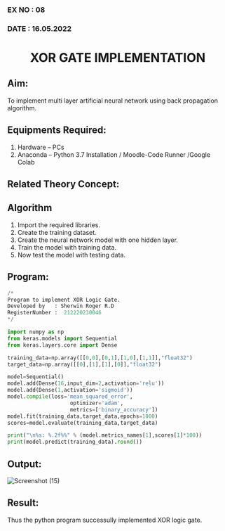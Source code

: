 ### EX NO : 08
### DATE  : 16.05.2022 
# <p align="center"> XOR GATE IMPLEMENTATION </p>
## Aim:
   To implement multi layer artificial neural network using back propagation algorithm.
## Equipments Required:
1. Hardware – PCs
2. Anaconda – Python 3.7 Installation / Moodle-Code Runner /Google Colab

## Related Theory Concept:

## Algorithm
1. Import the required libraries.
2. Create the training dataset.
3. Create the neural network model with one hidden layer.
4. Train the model with training data.
5. Now test the model with testing data.

## Program:
```python
/*
Program to implement XOR Logic Gate.
Developed by   : Sherwin Roger R.D
RegisterNumber :  212220230046
*/

import numpy as np
from keras.models import Sequential
from keras.layers.core import Dense

training_data=np.array([[0,0],[0,1],[1,0],[1,1]],"float32")
target_data=np.array([[0],[1],[1],[0]],"float32")

model=Sequential()
model.add(Dense(16,input_dim=2,activation='relu'))
model.add(Dense(1,activation='sigmoid'))
model.compile(loss='mean_squared_error',
                    optimizer='adam',
                    metrics=['binary_accuracy'])
model.fit(training_data,target_data,epochs=1000)
scores=model.evaluate(training_data,target_data)

print("\n%s: %.2f%%" % (model.metrics_names[1],scores[1]*100))
print(model.predict(training_data).round())

```

## Output:

![Screenshot (15)](https://user-images.githubusercontent.com/75234646/168518291-ffea8d92-0644-4301-8c38-a74c6302cd53.png)



## Result:
Thus the python program successully implemented XOR logic gate.
